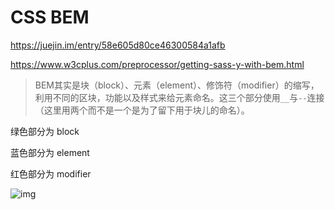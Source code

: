 # CSS BEM

https://juejin.im/entry/58e605d80ce46300584a1afb

https://www.w3cplus.com/preprocessor/getting-sass-y-with-bem.html

> BEM其实是块（block）、元素（element）、修饰符（modifier）的缩写，利用不同的区块，功能以及样式来给元素命名。这三个部分使用`__`与`--`连接（这里用两个而不是一个是为了留下用于块儿的命名）。



绿色部分为 block

蓝色部分为 element

红色部分为 modifier

![img](http://getbem.com/assets/github_captions.jpg)
